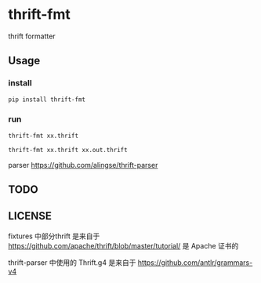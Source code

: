 # thrift-fmt
thrift formatter

## Usage

### install

```bash
pip install thrift-fmt
```

### run

```bash
thrift-fmt xx.thrift

thrift-fmt xx.thrift xx.out.thrift
```

parser https://github.com/alingse/thrift-parser

## TODO

## LICENSE

fixtures 中部分thrift 是来自于 https://github.com/apache/thrift/blob/master/tutorial/
是 Apache 证书的

thrift-parser 中使用的 Thrift.g4 是来自于 https://github.com/antlr/grammars-v4
